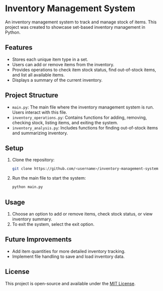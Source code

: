 
# Inventory Management System

An inventory management system to track and manage stock of items. This project was created to showcase set-based inventory management in Python.

## Features

- Stores each unique item type in a set.
- Users can add or remove items from the inventory.
- Provides operations to check item stock status, find out-of-stock items, and list all available items.
- Displays a summary of the current inventory.

## Project Structure

- `main.py`: The main file where the inventory management system is run. Users interact with this file.
- `inventory_operations.py`: Contains functions for adding, removing, checking stock, listing items, and exiting the system.
- `inventory_analysis.py`: Includes functions for finding out-of-stock items and summarizing inventory.

## Setup

1. Clone the repository:
   ```bash
   git clone https://github.com/<username>/inventory-management-system.git
   ```
2. Run the main file to start the system:
   ```bash
   python main.py
   ```

## Usage

1. Choose an option to add or remove items, check stock status, or view inventory summary.
2. To exit the system, select the exit option.

## Future Improvements

- Add item quantities for more detailed inventory tracking.
- Implement file handling to save and load inventory data.

## License

This project is open-source and available under the [MIT License](LICENSE).
